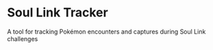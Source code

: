 # Soul Link Tracker
A tool for tracking Pokémon encounters and captures during Soul Link challenges

